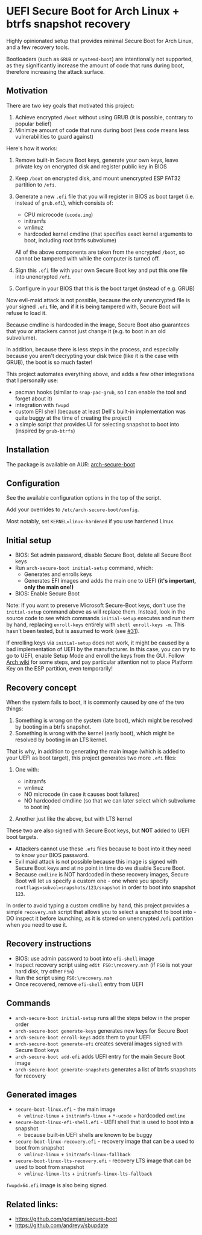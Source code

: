 # UEFI Secure Boot for Arch Linux + btrfs snapshot recovery

Highly opinionated setup that provides minimal Secure Boot for Arch Linux, and a few recovery tools.

Bootloaders (such as `GRUB` or `systemd-boot`) are intentionally not supported, as they significantly increase the amount of code that runs during boot, therefore increasing the attack surface.

## Motivation

There are two key goals that motivated this project:

1. Achieve encrypted `/boot` without using GRUB (it is possible, contrary to popular belief)
2. Minimize amount of code that runs during boot (less code means less vulnerabilities to guard against)

Here's how it works:

1. Remove built-in Secure Boot keys, generate your own keys, leave private key on encrypted disk and register public key in BIOS
2. Keep `/boot` on encrypted disk, and mount unencrypted ESP FAT32 partition to `/efi`.
3. Generate a new `.efi` file that you will register in BIOS as boot target (i.e. instead of `grub.efi`), which consists of:

   - CPU microcode (`ucode.img`)
   - initramfs
   - vmlinuz
   - hardcoded kernel cmdline (that specifies exact kernel arguments to boot, including root btrfs subvolume)

   All of the above components are taken from the encrypted `/boot`, so cannot be tampered with while the computer is turned off.

4. Sign this `.efi` file with your own Secure Boot key and put this one file into unencrypted `/efi`.
5. Configure in your BIOS that this is the boot target (instead of e.g. GRUB)

Now evil-maid attack is not possible, because the only unencrypted file is your signed `.efi` file, and if it is being tampered with, Secure Boot will refuse to load it.

Because cmdline is hardcoded in the image, Secure Boot also guarantees that you or attackers cannot just change it (e.g. to boot in an old subvolume).

In addition, because there is less steps in the process, and especially because you aren't decrypting your disk twice (like it is the case with GRUB), the boot is so much faster!

This project automates everything above, and adds a few other integrations that I personally use:

- pacman hooks (similar to `snap-pac-grub`, so I can enable the tool and forget about it)
- integration with `fwupd`
- custom EFI shell (because at least Dell's built-in implementation was quite buggy at the time of creating the project)
- a simple script that provides UI for selecting snapshot to boot into (inspired by `grub-btrfs`)

## Installation

The package is available on AUR: [arch-secure-boot](https://aur.archlinux.org/packages/arch-secure-boot/)

## Configuration

See the available configuration options in the top of the script.

Add your overrides to `/etc/arch-secure-boot/config`.

Most notably, set `KERNEL=linux-hardened` if you use hardened Linux.

## Initial setup

- BIOS: Set admin password, disable Secure Boot, delete all Secure Boot keys
- Run `arch-secure-boot initial-setup` command, which:
  - Generates and enrolls keys
  - Generates EFI images and adds the main one to UEFI **(it's important, only the main one!)**
- BIOS: Enable Secure Boot

Note: If you want to preserve Microsoft Secure-Boot keys, don't use the `initial-setup` command above as will replace them. Instead, look in the source code to see which commands `initial-setup` executes and run them by hand, replacing `enroll-keys` entirely with `sbctl enroll-keys -m`. This hasn't been tested, but is assumed to work (see [#31](https://github.com/maximbaz/arch-secure-boot/issues/31)).

If enrolling keys via `initial-setup` does not work, it might be caused by a bad implementation of UEFI by the manufacturer. In this case, you can try to go to UEFI, enable Setup Mode and enroll the keys from the GUI. Follow [Arch wiki](https://wiki.archlinux.org/title/Unified_Extensible_Firmware_Interface/Secure_Boot#Enrolling_keys_in_firmware) for some steps, and pay particular attention not to place Platform Key on the ESP partition, even temporarily!

## Recovery concept

When the system fails to boot, it is commonly caused by one of the two things:

1. Something is wrong on the system (late boot), which might be resolved by booting in a btrfs snapshot.
2. Something is wrong with the kernel (early boot), which might be resolved by booting in an LTS kernel.

That is why, in addition to generating the main image (which is added to your UEFI as boot target), this project generates two more `.efi` files:

1. One with:

   - initramfs
   - vmlinuz
   - NO microcode (in case it causes boot failures)
   - NO hardcoded cmdline (so that we can later select which subvolume to boot in)

2. Another just like the above, but with LTS kernel

These two are also signed with Secure Boot keys, but **NOT** added to UEFI boot targets.

- Attackers cannot use these `.efi` files because to boot into it they need to know your BIOS password.
- Evil maid attack is not possible because this image is signed with Secure Boot keys and at no point in time do we disable Secure Boot.
- Because `cmdline` is NOT hardcoded in these recovery images, Secure Boot will let us specify a custom one - one where you specify `rootflags=subvol=snapshots/123/snapshot` in order to boot into snapshot `123`.

In order to avoid typing a custom cmdline by hand, this project provides a simple `recovery.nsh` script that allows you to select a snapshot to boot into - DO inspect it before launching, as it is stored on unencrypted `/efi` partition when you need to use it.

## Recovery instructions

- BIOS: use admin password to boot into `efi-shell` image
- Inspect recovery script using `edit FS0:\recovery.nsh` (if `FS0` is not your hard disk, try other `FSn`)
- Run the script using `FS0:\recovery.nsh`
- Once recovered, remove `efi-shell` entry from UEFI

## Commands

- `arch-secure-boot initial-setup` runs all the steps below in the proper order
- `arch-secure-boot generate-keys` generates new keys for Secure Boot
- `arch-secure-boot enroll-keys` adds them to your UEFI
- `arch-secure-boot generate-efi` creates several images signed with Secure Boot keys
- `arch-secure-boot add-efi` adds UEFI entry for the main Secure Boot image
- `arch-secure-boot generate-snapshots` generates a list of btrfs snapshots for recovery

## Generated images

- `secure-boot-linux.efi` - the main image
  - `vmlinuz-linux` + `initramfs-linux` + `*-ucode` + hardcoded `cmdline`
- `secure-boot-linux-efi-shell.efi` - UEFI shell that is used to boot into a snapshot
  - because built-in UEFI shells are known to be buggy
- `secure-boot-linux-recovery.efi` - recovery image that can be a used to boot from snapshot
  - `vmlinuz-linux` + `initramfs-linux-fallback`
- `secure-boot-linux-lts-recovery.efi` - recovery LTS image that can be used to boot from snapshot
  - `vmlinuz-linux-lts` + `initramfs-linux-lts-fallback`

`fwupdx64.efi` image is also being signed.

## Related links:

- https://github.com/gdamjan/secure-boot
- https://github.com/andreyv/sbupdate
